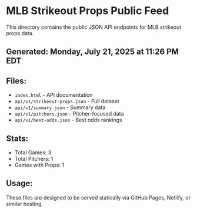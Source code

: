 # MLB Strikeout Props Public Feed

This directory contains the public JSON API endpoints for MLB strikeout props data.

## Generated: Monday, July 21, 2025 at 11:26 PM EDT

## Files:
- `index.html` - API documentation
- `api/v1/strikeout-props.json` - Full dataset
- `api/v1/summary.json` - Summary data
- `api/v1/pitchers.json` - Pitcher-focused data  
- `api/v1/best-odds.json` - Best odds rankings

## Stats:
- Total Games: 3
- Total Pitchers: 1
- Games with Props: 1

## Usage:
These files are designed to be served statically via GitHub Pages, Netlify, or similar hosting.
